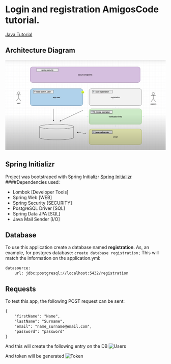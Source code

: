 # Login and registration AmigosCode tutorial.
[Java Tutorial](https://www.youtube.com/watch?v=QwQuro7ekvc&t=2s)

## Architecture Diagram
![Diagram](pictures/image.png)

## Spring Initializr
Project was bootstraped with Spring Initializr
[Spring Initializr](https://start.spring.io/)
####Dependencies used:
* Lombok [Developer Tools]
* Spring Web [WEB]
* Spring Security [SECURITY]
* PostgreSQL Driver [SQL]
* Spring Data JPA [SQL]
* Java Mail Sender [I/O]

## Database
To use this application create a database named **registration**.
As, an example, for postgres database:
```create database registration;```
This will match the information on the application.yml:
```
datasource:
    url: jdbc:postgresql://localhost:5432/registration
```

## Requests
To test this app, the following POST request can be sent:
```
{
    "firstName": "Name",
    "lastName": "Surname",
    "email": "name_surname@email.com",
    "password": "password"
}
```

And this will create the following entry on the DB
![Users](pictures/image3.png)

And token will be generated
![Token](pictures/image4.png)